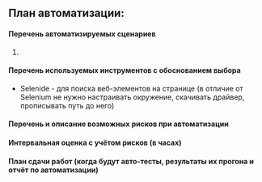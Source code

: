 ## План автоматизации:

#### Перечень автоматизируемых сценариев

1.

#### Перечень используемых инструментов с обоснованием выбора

- Selenide - для поиска веб-элементов на странице (в отличие от Selenium не нужно настраивать окружение, скачивать
  драйвер, прописывать путь до него)

#### Перечень и описание возможных рисков при автоматизации

#### Интервальная оценка с учётом рисков (в часах)

#### План сдачи работ (когда будут авто-тесты, результаты их прогона и отчёт по автоматизации)
